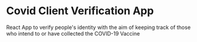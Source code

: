 # Covid Client Verification App

React App to verify people's identity with the aim of keeping track of those who intend to or have collected the COVID-19 Vaccine
